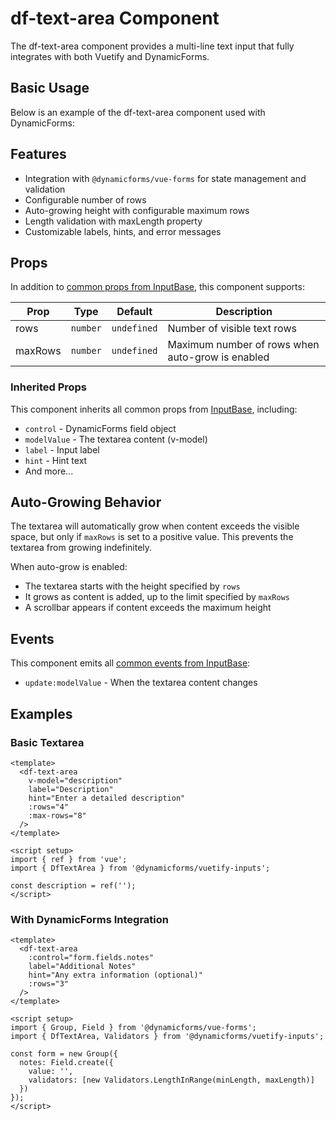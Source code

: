 # df-text-area Component

The df-text-area component provides a multi-line text input that fully integrates with both Vuetify and DynamicForms.

## Basic Usage

Below is an example of the df-text-area component used with DynamicForms:

<textarea-basic/>

## Features

- Integration with `@dynamicforms/vue-forms` for state management and validation
- Configurable number of rows
- Auto-growing height with configurable maximum rows
- Length validation with maxLength property
- Customizable labels, hints, and error messages

## Props

In addition to [common props from InputBase](./input-base), this component supports:

| Prop | Type | Default | Description |
|------|------|---------|-------------|
| rows | `number` | `undefined` | Number of visible text rows |
| maxRows | `number` | `undefined` | Maximum number of rows when auto-grow is enabled |

### Inherited Props

This component inherits all common props from [InputBase](./input-base), including:
- `control` - DynamicForms field object
- `modelValue` - The textarea content (v-model)
- `label` - Input label
- `hint` - Hint text
- And more...

## Auto-Growing Behavior

The textarea will automatically grow when content exceeds the visible space, but only if `maxRows` is set to a positive
value. This prevents the textarea from growing indefinitely.

When auto-grow is enabled:
- The textarea starts with the height specified by `rows`
- It grows as content is added, up to the limit specified by `maxRows`
- A scrollbar appears if content exceeds the maximum height

## Events

This component emits all [common events from InputBase](./input-base):
- `update:modelValue` - When the textarea content changes

## Examples

### Basic Textarea

```vue
<template>
  <df-text-area
    v-model="description"
    label="Description"
    hint="Enter a detailed description"
    :rows="4"
    :max-rows="8"
  />
</template>

<script setup>
import { ref } from 'vue';
import { DfTextArea } from '@dynamicforms/vuetify-inputs';

const description = ref('');
</script>
```

### With DynamicForms Integration

```vue
<template>
  <df-text-area
    :control="form.fields.notes"
    label="Additional Notes"
    hint="Any extra information (optional)"
    :rows="3"
  />
</template>

<script setup>
import { Group, Field } from '@dynamicforms/vue-forms';
import { DfTextArea, Validators } from '@dynamicforms/vuetify-inputs';

const form = new Group({
  notes: Field.create({ 
    value: '',
    validators: [new Validators.LengthInRange(minLength, maxLength)]
  })
});
</script>
```

<script setup>
import TextareaBasic from '../components/textarea-basic.vue';
</script>
